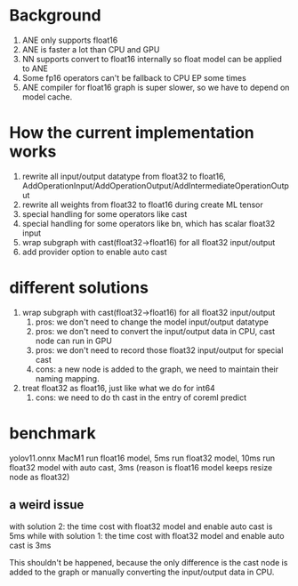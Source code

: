 # Background
1. ANE only supports float16
2. ANE is faster a lot than CPU and GPU
3. NN supports convert to float16 internally so float model can be applied to ANE
4. Some fp16 operators can't be fallback to CPU EP some times
5. ANE compiler for float16 graph is super slower, so we have to depend on model cache.

# How the current implementation works
1. rewrite all input/output datatype from float32 to float16, AddOperationInput/AddOperationOutput/AddIntermediateOperationOutput
2. rewrite all weights from float32 to float16 during create ML tensor
3. special handling for some operators like cast
4. special handling for some operators like bn, which has scalar float32 input
5. wrap subgraph with cast(float32->float16) for all float32 input/output
6. add provider option to enable auto cast

# different solutions
1. wrap subgraph with cast(float32->float16) for all float32 input/output
    1. pros: we don't need to change the model input/output datatype
    2. pros: we don't need to convert the input/output data in CPU, cast node can run in GPU
    3. pros: we don't need to record those float32 input/output for special cast
    1. cons: a new node is added to the graph, we need to maintain their naming mapping.
2. treat float32 as float16, just like what we do for int64
    1. cons: we need to do th cast in the entry of coreml predict
# benchmark
yolov11.onnx MacM1
run float16 model, 5ms
run float32 model, 10ms
run float32 model with auto cast, 3ms (reason is float16 model keeps resize node as float32)

## a weird issue
with solution 2:
    the time cost with float32 model and enable auto cast is 5ms
while with solution 1:
    the time cost with float32 model and enable auto cast is 3ms

This shouldn't be happened, because the only difference is the cast node is added to the graph or manually converting the input/output data in CPU.
